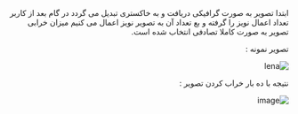 <div dir = "rtl">
  ابتدا تصویر به صورت گرافیکی دریافت و به خاکستری تبدیل می گردد
  در گام بعد از کاربر تعداد اعمال نویز را گرفته و بع تعداد آن به تصویر نویز اعمال می کنیم
  میزان خرابی تصویر به صورت کاملا تصادفی انتخاب شده است.
  
  تصویر نمونه :
  
  ![lena](https://user-images.githubusercontent.com/80279784/113271465-d008aa80-92ef-11eb-8d2e-cb390e488457.png)

  نتیجه با ده بار خراب کردن تصویر :
  
  ![image](https://user-images.githubusercontent.com/80279784/113271617-f75f7780-92ef-11eb-9d85-1cd885ba3cc8.png)


</div>
